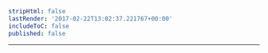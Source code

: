 ```yaml
stripHtml: false
lastRender: '2017-02-22T13:02:37.221767+00:00'
includeToC: false
published: false

```
---




































































